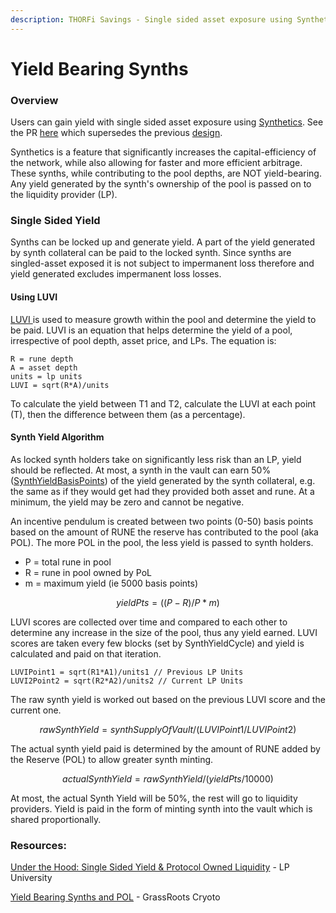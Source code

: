 ```yaml
---
description: THORFi Savings - Single sided asset exposure using Synthetics
---
```


# Yield Bearing Synths

### Overview

Users can gain yield with single sided asset exposure using [Synthetics](synthetic-asset-model.md). See the PR [here](https://gitlab.com/thorchain/thornode/-/issues/1342) which supersedes the previous [design](https://gitlab.com/thorchain/thornode/-/issues/1255).

Synthetics is a feature that significantly increases the capital-efficiency of the network, while also allowing for faster and more efficient arbitrage. These synths, while contributing to the pool depths, are NOT yield-bearing. Any yield generated by the synth's ownership of the pool is passed on to the liquidity provider (LP).

### **Single Sided Yield**

Synths can be locked up and generate yield. A part of the yield generated by synth collateral can be paid to the locked synth. Since synths are singled-asset exposed it is not subject to impermanent loss therefore and yield generated excludes impermanent loss losses.

#### Using LUVI

[LUVI ](https://medium.com/thorchain/introduction-to-luvi-and-midgard-apr-calculation-update-cf15e743276d)is used to measure growth within the pool and determine the yield to be paid. LUVI is an equation that helps determine the yield of a pool, irrespective of pool depth, asset price, and LPs. The equation is:

```
R = rune depth
A = asset depth
units = lp units
LUVI = sqrt(R*A)/units
```

To calculate the yield between T1 and T2, calculate the LUVI at each point (T), then the difference between them (as a percentage).

#### Synth Yield Algorithm

As locked synth holders take on significantly less risk than an LP, yield should be reflected. At most, a synth in the vault can earn 50% ([SynthYieldBasisPoints](../network/constants-and-mimir.md)) of the yield generated by the synth collateral, e.g. the same as if they would get had they provided both asset and rune. At a minimum, the yield may be zero and cannot be negative.

An incentive pendulum is created between two points (0-50) basis points based on the amount of RUNE the reserve has contributed to the pool (aka POL). The more POL in the pool, the less yield is passed to synth holders.&#x20;

* P = total rune in pool&#x20;
* R = rune in pool owned by PoL
* m = maximum yield (ie 5000 basis points)

$$
yieldPts = ((P-R)/P * m)
$$

LUVI scores are collected over time and compared to each other to determine any increase in the size of the pool, thus any yield earned. LUVI scores are taken every few blocks (set by SynthYieldCycle) and yield is calculated and paid on that iteration.&#x20;

```
LUVIPoint1 = sqrt(R1*A1)/units1 // Previous LP Units
LUVI2Point2 = sqrt(R2*A2)/units2 // Current LP Units
```

The raw synth yield is worked out based on the previous LUVI score and the current one. ​

$$
rawSynthYield = synthSupplyOfVault / (LUVIPoint1 / LUVIPoint2)
$$

The actual synth yield paid is determined by the amount of RUNE added by the Reserve (POL) to allow greater synth minting.&#x20;

$$
actualSynthYield = rawSynthYield / (yieldPts / 10000)
$$

At most, the actual Synth Yield will be 50%, the rest will go to liquidity providers. Yield is paid in the form of minting synth into the vault which is shared proportionally.

### Resources:

[Under the Hood: Single Sided Yield & Protocol Owned Liquidity](https://crypto-university.medium.com/under-the-hood-single-sided-yield-protocol-owned-liquidity-a5ef725a5d7a) - LP University

[Yield Bearing Synths and POL](https://www.youtube.com/watch?v=Up2-arSzH5k) - GrassRoots Cryoto
